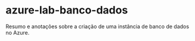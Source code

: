 # azure-lab-banco-dados
Resumo e anotações sobre a criação de uma instância de banco de dados no Azure.
